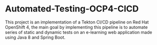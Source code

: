 # Automated-Testing-OCP4-CICD
This project is an implementation of a Tekton CI/CD pipeline on Red Hat OpenShift 4, the main goal by implementing this pipeline is to automate series of static and dynamic tests on an e-learning web application made using Java 8 and Spring Boot.
